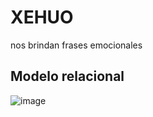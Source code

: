 # XEHUO
nos brindan frases emocionales 
## Modelo relacional
![image](https://github.com/baquenayeli/XEHUO/assets/169266785/44d9d140-335d-4b6b-8223-e4f2c912d8c9)
